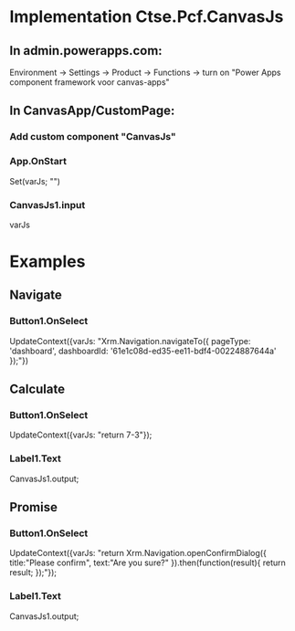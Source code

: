 # Implementation Ctse.Pcf.CanvasJs

## In admin.powerapps.com:
Environment -> Settings -> Product -> Functions -> turn on "Power Apps component framework voor canvas-apps"

## In CanvasApp/CustomPage:

### Add custom component "CanvasJs" 

### App.OnStart
Set(varJs; "")

### CanvasJs1.input
varJs

# Examples

## Navigate

### Button1.OnSelect
UpdateContext({varJs: "Xrm.Navigation.navigateTo({ pageType: 'dashboard', dashboardId: '61e1c08d-ed35-ee11-bdf4-00224887644a' });"})

## Calculate

### Button1.OnSelect
UpdateContext({varJs: "return 7-3"});

### Label1.Text
CanvasJs1.output;

## Promise

### Button1.OnSelect
UpdateContext({varJs: "return Xrm.Navigation.openConfirmDialog({ title:"Please confirm", text:"Are you sure?" }).then(function(result){ return result; });"});

### Label1.Text
CanvasJs1.output;